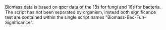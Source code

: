 Biomass data is based on qpcr data of the 18s for fungi and 16s for bacteria. 
The script has not been separated by organism, instead both significance test
are contained within the single script names "Biomass-Bac-Fun-Significance". 
